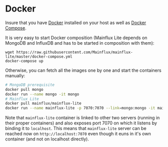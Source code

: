 # Docker
Insure that you have [Docker](https://www.docker.com/) installed on your host as well as [Docker Compose](https://docs.docker.com/compose/).

It is very easy to start Docker composition (Mainflux Lite depends on MongoDB and InfluxDB and has to be started in composition with them):
```
wget https://raw.githubusercontent.com/Mainflux/mainflux-lite/master/docker-compose.yml
docker-compose up
```

Otherwise, you can fetch all the images one by one and start the containers manually:
```bash
# MongoDB prerequisite
docker pull mongo
docker run --name mongo -it mongo
# Mainflux Lite
docker pull mainflux/mainflux-lite
docker run --name mainflux-lite -p 7070:7070 --link=mongo:mongo -it mainflux/mainflux-lite
```

Note that `mainflux-lite` container is linked
to other two servers (running in their proper containers) and also exposes port 7070 on which it listens by binding it to `localhost`.
This means that `mainflux-lite` server can be reached now on `http://localhost:7070` even though it euns in it's own container (and not on localhost directly).

